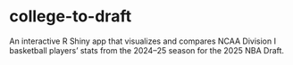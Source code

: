 # college-to-draft
An interactive R Shiny app that visualizes and compares NCAA Division I basketball players’ stats from the 2024–25 season for the 2025 NBA Draft.
